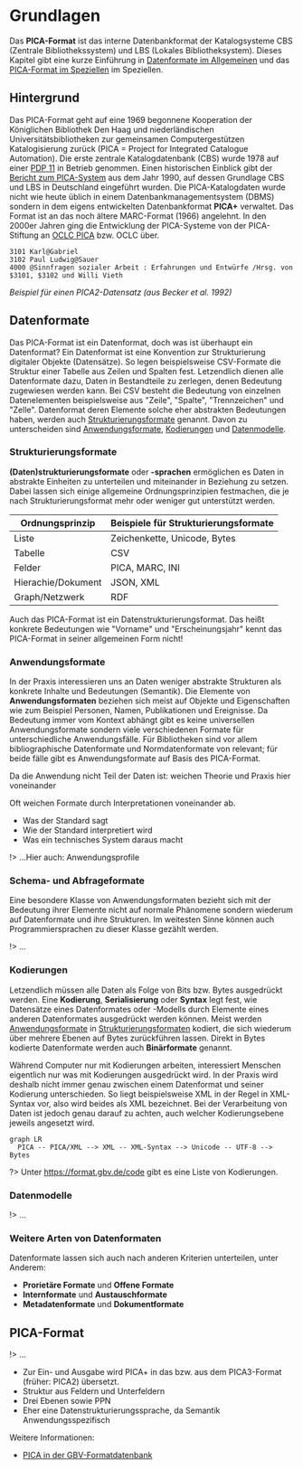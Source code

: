 # Grundlagen

Das **PICA-Format** ist das interne Datenbankformat der Katalogsysteme CBS (Zentrale Bibliothekssystem) und LBS (Lokales Bibliotheksystem). Dieses Kapitel gibt eine kurze Einführung in [Datenformate im Allgemeinen](#datenformate) und das [PICA-Format im Speziellen](#pica-format) im Speziellen.

## Hintergrund

Das PICA-Format geht auf eine 1969 begonnene Kooperation der Königlichen Bibliothek Den Haag und niederländischen Universitätsbibliotheken zur gemeinsamen Computergestützen Katalogisierung zurück (PICA = Project for Integrated Catalogue Automation). Die erste zentrale Katalogdatenbank (CBS) wurde 1978 auf einer [PDP 11] in Betrieb genommen. Einen historischen Einblick gibt der [Bericht zum PICA-System] aus dem Jahr 1990, auf dessen Grundlage CBS und LBS in Deutschland eingeführt wurden. Die PICA-Katalogdaten wurde nicht wie heute üblich in einem Datenbankmanagementsystem (DBMS) sondern in dem eigens entwickelten Datenbankformat **PICA+** verwaltet. Das Format ist an das noch ältere MARC-Format (1966) angelehnt. In den 2000er Jahren ging die Entwicklung der PICA-Systeme von der PICA-Stiftung an [OCLC PICA] bzw. OCLC über.

[PDP 11]: https://de.wikipedia.org/wiki/PDP-11
[Bericht zum PICA-System]: https://doi.org/10.1515/bfup.1992.16.3.307
[OCLC PICA]: https://de.wikipedia.org/wiki/OCLC_PICA

~~~
3101 Karl@Gabriel
3102 Paul Ludwig@Sauer
4000 @Sinnfragen sozialer Arbeit : Erfahrungen und Entwürfe /Hrsg. von $3101, $3102 und Willi Vieth
~~~
*Beispiel für einen PICA2-Datensatz (aus Becker et al. 1992)*

## Datenformate

Das PICA-Format ist ein Datenformat, doch was ist überhaupt ein Datenformat? Ein Datenformat ist eine Konvention zur Strukturierung digitaler Objekte (Datensätze). So legen beispielsweise CSV-Formate die Struktur einer Tabelle aus Zeilen und Spalten fest. Letzendlich dienen alle Datenformate dazu, Daten in Bestandteile zu zerlegen, denen Bedeutung zugewiesen werden kann. Bei CSV besteht die Bedeutung von einzelnen Datenelementen beispielsweise aus "Zeile", "Spalte", "Trennzeichen" und "Zelle". Datenformat deren Elemente solche eher abstrakten Bedeutungen haben, werden auch [Strukturierungsformate] genannt. Davon zu unterscheiden sind [Anwendungsformate], [Kodierungen] und [Datenmodelle].

[Strukturierungsformate]: #strukturierungsformate
[Anwendungsformate]: #anwendungsformate
[Kodierungen]: #kodierungen
[Datenmodelle]: #datenmodelle

### Strukturierungsformate

**(Daten)strukturierungsformate** oder **-sprachen** ermöglichen es Daten in abstrakte Einheiten zu unterteilen und miteinander in Beziehung zu setzen. Dabei lassen sich einige allgemeine Ordnungsprinzipien festmachen, die je nach Strukturierungsformat mehr oder weniger gut unterstützt werden.

| Ordnungsprinzip | Beispiele für Strukturierungsformate |
| --------------- | ------------------------------------- |
| Liste | Zeichenkette, Unicode, Bytes |
| Tabelle | CSV |
| Felder | PICA, MARC, INI |
| Hierachie/Dokument | JSON, XML |
| Graph/Netzwerk | RDF |

Auch das PICA-Format ist ein Datenstrukturierungsformat. Das heißt konkrete Bedeutungen wie "Vorname" und "Erscheinungsjahr" kennt das PICA-Format in seiner allgemeinen Form nicht!

### Anwendungsformate 

In der Praxis interessieren uns an Daten weniger abstrakte Strukturen als konkrete Inhalte und Bedeutungen (Semantik). Die Elemente von **Anwendungsformaten** beziehen sich meist auf Objekte und Eigenschaften wie zum Beispiel Personen, Namen, Publikationen und Ereignisse. Da Bedeutung immer vom Kontext abhängt gibt es keine universellen Anwendungsformate sondern viele verschiedenen Formate für unterschiedliche Anwendungsfälle. Für Bibliotheken sind vor allem bibliographische Datenformate und Normdatenformate von relevant; für beide fälle gibt es Anwendungsformate auf Basis des PICA-Format.

Da die Anwendung nicht Teil der Daten ist: weichen Theorie und Praxis hier voneinander

Oft weichen Formate durch Interpretationen voneinander ab.

* Was der Standard sagt
* Wie der Standard interpretiert wird
* Was ein technisches System daraus macht

!> ...Hier auch: Anwendungsprofile


### Schema- und Abfrageformate

Eine besondere Klasse von Anwendungsformaten bezieht sich mit der Bedeutung ihrer Elemente nicht auf normale Phänomene sondern wiederum auf Datenformate und ihre Strukturen. Im weitesten Sinne können auch Programmiersprachen zu dieser Klasse gezählt werden.

!> ...

### Kodierungen

Letzendlich müssen alle Daten als Folge von Bits bzw. Bytes ausgedrückt werden. Eine **Kodierung**, **Serialisierung** oder **Syntax** legt fest, wie Datensätze eines Datenformates oder -Modells durch Elemente eines anderen Datenformates ausgedrückt werden können. Meist werden [Anwendungsformate] in [Strukturierungsformaten](#strukturierungsformat) kodiert, die sich wiederum über mehrere Ebenen auf Bytes zurückführen lassen. Direkt in Bytes kodierte Datenformate werden auch **Binärformate** genannt.

Während Computer nur mit Kodierungen arbeiten, interessiert Menschen eigentlich nur was mit Kodierungen ausgedrückt wird. In der Praxis wird deshalb nicht immer genau zwischen einem Datenformat und seiner Kodierung unterschieden. So liegt beispielsweise XML in der Regel in XML-Syntax vor, also wird beides als XML bezeichnet. Bei der Verarbeitung von Daten ist jedoch genau darauf zu achten, auch welcher Kodierungsebene jeweils angesetzt wird.

```mermaid
graph LR
  PICA -- PICA/XML --> XML -- XML-Syntax --> Unicode -- UTF-8 --> Bytes
```

?> Unter <https://format.gbv.de/code> gibt es eine Liste von Kodierungen.

### Datenmodelle

!> ...

### Weitere Arten von Datenformaten

Datenformate lassen sich auch nach anderen Kriterien unterteilen, unter Anderem:

* **Prorietäre Formate** und **Offene Formate**
* **Internformate** und **Austauschformate**
* **Metadatenformate** und **Dokumentformate**

## PICA-Format

!> ...

* Zur Ein- und Ausgabe wird PICA+ in das bzw. aus dem PICA3-Format (früher: PICA2) übersetzt.
* Struktur aus Feldern und Unterfeldern
* Drei Ebenen sowie PPN
* Eher eine Datenstrukturierungssprache, da Semantik Anwendungsspezifisch

Weitere Informationen:

* [PICA in der GBV-Formatdatenbank](https://format.gbv.de/pica)


